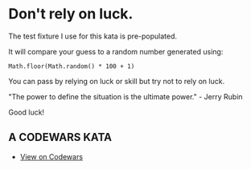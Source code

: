 # Don't rely on luck.

The test fixture I use for this kata is pre-populated.

It will compare your guess to a random number generated using:

```
Math.floor(Math.random() * 100 + 1)
```

You can pass by relying on luck or skill but try not to rely on luck.

"The power to define the situation is the ultimate power." - Jerry Rubin

Good luck!

## A CODEWARS KATA

* [View on Codewars](https://www.codewars.com/kata/dont-rely-on-luck/train/javascript)
